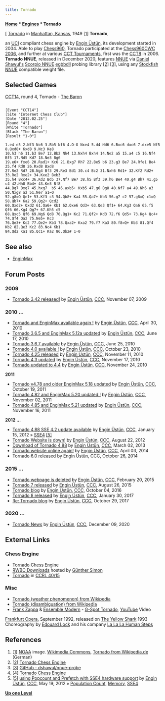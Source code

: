 ```yaml
---
title: Tornado
---
```

**[Home](Home "Home") \* [Engines](Engines "Engines") \* Tornado**



[ [Tornado](https://en.wikipedia.org/wiki/Tornado) in [Manhattan, Kansas](https://en.wikipedia.org/wiki/Manhattan,_Kansas), 1949 <a id="cite-note-1" href="#cite-ref-1">[1]</a>
**Tornado**,  

an [UCI](UCI "UCI") compliant chess engine by [Engin Üstün](Engin_%C3%9Cst%C3%BCn "Engin Üstün"), its development started in 2004. Able to play [Chess960](Chess960 "Chess960"), Tornado participated at the [Chess960CWC 2006](Chess960CWC_2006 "Chess960CWC 2006"), and further at various [CCT Tournaments](CCT_Tournaments "CCT Tournaments"), first was the [CCT8](CCT8 "CCT8") in 2006. **Tornado NNUE**, released in December 2020, features [NNUE](NNUE "NNUE") via [Daniel Shawul's](Daniel_Shawul "Daniel Shawul") [Scorpio NNUE](Scorpio#ScorpioNNUE "Scorpio") [egbbdll](Scorpio#Bitbases "Scorpio") probing library <a id="cite-note-2" href="#cite-ref-2">[2]</a> <a id="cite-note-3" href="#cite-ref-3">[3]</a>, using any [Stockfish NNUE](Stockfish_NNUE "Stockfish NNUE") compatible weight file.



## Selected Games


[CCT14](CCT14 "CCT14"), round 4, Tornado - [The Baron](The_Baron "The Baron")




```

[Event "CCT14"]
[Site "Internet Chess Club"]
[Date "2012.02.25"]
[Round "4"]
[White "Tornado"]
[Black "The Baron"]
[Result "1-0"]

1.e4 e5 2.Nf3 Nc6 3.Bb5 Nf6 4.O-O Nxe4 5.d4 Nd6 6.Bxc6 dxc6 7.dxe5 Nf5 8.Qxd8+ Kxd8 9.Nc3 Ke8 
10.h3 h6 11.b3 Be7 12.Bb2 Nh4 13.Nxh4 Bxh4 14.Ne2 a5 15.a4 c5 16.Nf4 Bf5 17.Nd5 Kd7 18.Ne3 Bg6 
19.e6+ fxe6 20.Rad1+ Kc6 21.Bxg7 Rh7 22.Be5 b6 23.g3 Be7 24.Rfe1 Be4 25.f4 Rd8 26.Rxd8 Bxd8 
27.Re2 Rd7 28.Ng4 Bf3 29.Re3 Bd1 30.c4 Bc2 31.Nxh6 Rd1+ 32.Kf2 Rd2+ 33.Re2 Rxe2+ 34.Kxe2 Bxb3 
35.h4 Bxc4+ 36.Kd2 Bd5 37.Nf7 Be7 38.h5 Bf3 39.h6 Be4 40.g4 Bh7 41.g5 c4 42.Nh8 Bb4+ 43.Ke3 Bf8 
44.Bg7 Bxg7 45.hxg7  b5 46.axb5+ Kxb5 47.g6 Bg8 48.Nf7 a4 49.Nh6 a3 50.Nxg8 a2 51.Ne7 a1=Q 
52.g8=Q Qe1+ 53.Kf3 c3 54.Qb8+ Ka4 55.Qa7+ Kb3 56.g7 c2 57.g8=Q c1=Q 58.Qb7+ Ka2 59.Qg2+ Qcd2
60.Qxd2+ Qxd2 61.Qa6+ Kb1 62.Qxe6 Qd3+ 63.Qe3 Qf1+ 64.Kg3 Qa6 65.f5 Qf6 66.Kg4 Qg7+ 67.Kh5 c5 
68.Qxc5 Qf6 69.Ng6 Qd8 70.Qg1+ Kc2 71.Qf2+ Kd3 72.f6 Qd5+ 73.Kg4 Qc4+ 74.Qf4 Qa2 75.Ne5+ Kc3 
76.Qe3+ Kc2 77.Qe2+ Kb3 78.Qxa2+ Kxa2 79.f7 Ka3 80.f8=Q+ Kb3 81.Qf4 Kb2 82.Qe3 Kc2 83.Nc4 Kb1
84.Qd2 Ka1 85.Qc1+ Ka2 86.Qb2# 1-0

```

## See also


* [EnginMax](EnginMax "EnginMax")


## Forum Posts


### 2009


* [Tornado 3.42 released!](http://www.talkchess.com/forum/viewtopic.php?t=30525) by [Engin Üstün](Engin_%C3%9Cst%C3%BCn "Engin Üstün"), [CCC](CCC "CCC"), November 07, 2009


### 2010 ...


* [Tornado and EnginMax available again !](http://www.talkchess.com/forum/viewtopic.php?t=34081) by [Engin Üstün](Engin_%C3%9Cst%C3%BCn "Engin Üstün"), [CCC](CCC "CCC"), April 30, 2010
* [Tornado 3.6.5 and EnginMax 5.12a updated](http://www.talkchess.com/forum/viewtopic.php?t=34987) by [Engin Üstün](Engin_%C3%9Cst%C3%BCn "Engin Üstün"), [CCC](CCC "CCC"), June 17, 2010
* [Tornado 3.6.7 available](http://www.talkchess.com/forum/viewtopic.php?t=35149) by [Engin Üstün](Engin_%C3%9Cst%C3%BCn "Engin Üstün"), [CCC](CCC "CCC"), June 25, 2010
* [Tornado 4.0 available !](http://www.talkchess.com/forum/viewtopic.php?t=36460) by [Engin Üstün](Engin_%C3%9Cst%C3%BCn "Engin Üstün"), [CCC](CCC "CCC"), October 23, 2010
* [Tornado 4.25 released](http://www.talkchess.com/forum/viewtopic.php?t=36660) by [Engin Üstün](Engin_%C3%9Cst%C3%BCn "Engin Üstün"), [CCC](CCC "CCC"), November 11, 2010
* [Tornado 4.3 updated](http://www.talkchess.com/forum/viewtopic.php?t=36741) by [Engin Üstün](Engin_%C3%9Cst%C3%BCn "Engin Üstün"), [CCC](CCC "CCC"), November 17, 2010
* [Tornado updated to 4.4](http://www.talkchess.com/forum/viewtopic.php?t=36809) by [Engin Üstün](Engin_%C3%9Cst%C3%BCn "Engin Üstün"), [CCC](CCC "CCC"), November 24, 2010


**2011**



* [Tornado v4.78 and older EnginMax 5.18 updated](http://www.talkchess.com/forum/viewtopic.php?t=40831) by [Engin Üstün](Engin_%C3%9Cst%C3%BCn "Engin Üstün"), [CCC](CCC "CCC"), October 19, 2011
* [Tornado 4.82 and EnginMax 5.20 updated !](http://www.talkchess.com/forum/viewtopic.php?t=40979) by [Engin Üstün](Engin_%C3%9Cst%C3%BCn "Engin Üstün"), [CCC](CCC "CCC"), November 02, 2011
* [Tornado 4.85 and EnginMax 5.21 updated](http://www.talkchess.com/forum/viewtopic.php?t=41107) by [Engin Üstün](Engin_%C3%9Cst%C3%BCn "Engin Üstün"), [CCC](CCC "CCC"), November 16, 2011


**2012 ...**



* [Tornado 4.88 SSE 4.2 update available](http://www.talkchess.com/forum/viewtopic.php?t=42009) by [Engin Üstün](Engin_%C3%9Cst%C3%BCn "Engin Üstün"), [CCC](CCC "CCC"), January 15, 2012 » [SSE4](SSE4 "SSE4") <a id="cite-note-5" href="#cite-ref-5">[5]</a>
* [Tornado Website is down!](http://www.talkchess.com/forum/viewtopic.php?t=44866) by [Engin Üstün](Engin_%C3%9Cst%C3%BCn "Engin Üstün"), [CCC](CCC "CCC"), August 22, 2012
* [Download of Tornado 4.88](http://www.talkchess.com/forum/viewtopic.php?t=47391) by [Engin Üstün](Engin_%C3%9Cst%C3%BCn "Engin Üstün"), [CCC](CCC "CCC"), March 02, 2013
* [Tornado website online again!](http://www.talkchess.com/forum/viewtopic.php?t=51844) by [Engin Üstün](Engin_%C3%9Cst%C3%BCn "Engin Üstün"), [CCC](CCC "CCC"), April 03, 2014
* [Tornado 6.0 released](http://www.talkchess.com/forum/viewtopic.php?t=54148) by [Engin Üstün](Engin_%C3%9Cst%C3%BCn "Engin Üstün"), [CCC](CCC "CCC"), October 26, 2014


### 2015 ...


* [Tornado webpage is deleted](http://www.talkchess.com/forum/viewtopic.php?t=55403) by [Engin Üstün](Engin_%C3%9Cst%C3%BCn "Engin Üstün"), [CCC](CCC "CCC"), February 20, 2015
* [Tornado 7 released](http://www.talkchess.com/forum/viewtopic.php?t=57390) by [Engin Üstün](Engin_%C3%9Cst%C3%BCn "Engin Üstün"), [CCC](CCC "CCC"), August 26, 2015
* [Tornado blog](http://www.talkchess.com/forum/viewtopic.php?t=61593) by [Engin Üstün](Engin_%C3%9Cst%C3%BCn "Engin Üstün"), [CCC](CCC "CCC"), October 04, 2016
* [Tornado 8 released](http://www.talkchess.com/forum/viewtopic.php?t=62983) by [Engin Üstün](Engin_%C3%9Cst%C3%BCn "Engin Üstün"), [CCC](CCC "CCC"), January 30, 2017
* [Re: Tornado blog](http://www.talkchess.com/forum/viewtopic.php?t=61593&start=2) by [Engin Üstün](Engin_%C3%9Cst%C3%BCn "Engin Üstün"), [CCC](CCC "CCC"), October 29, 2017


### 2020 ...


* [Tornado News](http://www.talkchess.com/forum3/viewtopic.php?f=2&t=76027) by [Engin Üstün](Engin_%C3%9Cst%C3%BCn "Engin Üstün"), [CCC](CCC "CCC"), December 09, 2020


## External Links


### Chess Engine


* [Tornado Chess Engine](https://sites.google.com/view/tornadochess/start)
* [RWBC Downloads](http://www.rwbc-chess.de/download.htm) hosted by [Günther Simon](G%C3%BCnther_Simon "Günther Simon")
* [Tornado](http://ccrl.chessdom.com/ccrl/4040/cgi/compare_engines.cgi?family=Tornado&print=Rating+list&print=Results+table&print=LOS+table&print=Ponder+hit+table&print=Eval+difference+table&print=Comopp+gamenum+table&print=Overlap+table&print=Score+with+common+opponents) in [CCRL 40/15](CCRL "CCRL")


### Misc


* [Tornado (weather phenomenon) from Wikipedia](https://en.wikipedia.org/wiki/Tornado)
* [Tornado (disambiguation) from Wikipedia](https://en.wikipedia.org/wiki/Tornado_%28disambiguation%29)
* [Frank Zappa](Category:Frank_Zappa "Category:Frank Zappa") & [Ensemble Modern](https://en.wikipedia.org/wiki/Ensemble_Modern) - [G-Spot Tornado](https://en.wikipedia.org/wiki/Jazz_from_Hell#Album_information), [YouTube](https://en.wikipedia.org/wiki/YouTube) Video


 [Frankfurt Opera](https://en.wikipedia.org/wiki/Opern-_und_Schauspielhaus_Frankfurt), September 1992, released on [The Yellow Shark](https://en.wikipedia.org/wiki/The_Yellow_Shark) 1993
 Choreography by [Édouard Lock](https://en.wikipedia.org/wiki/%C3%89douard_Lock) and his company [La La La Human Steps](https://en.wikipedia.org/wiki/La_La_La_Human_Steps)
 
## References


 1. <a id="cite-ref-1" href="#cite-note-1">[1]</a> [NOAA](https://en.wikipedia.org/wiki/National_Oceanic_and_Atmospheric_Administration) image. [Wikimedia Commons](https://en.wikipedia.org/wiki/Wikimedia_Commons), [Tornado from Wikipedia.de](http://de.wikipedia.org/wiki/Tornado) (German) 
2. <a id="cite-ref-2" href="#cite-note-2">[2]</a> [Tornado Chess Engine](https://sites.google.com/view/tornadochess/start)
3. <a id="cite-ref-3" href="#cite-note-3">[3]</a> [GitHub - dshawul/nnue-probe](https://github.com/dshawul/nnue-probe)
4. <a id="cite-ref-4" href="#cite-note-4">[4]</a> [Tornado Chess Engine](https://sites.google.com/view/tornadochess/start)
5. <a id="cite-ref-5" href="#cite-note-5">[5]</a> [using Popcount and Prefetch with SSE4 hardware support](http://www.talkchess.com/forum/viewtopic.php?t=43771) by [Engin Üstün](Engin_%C3%9Cst%C3%BCn "Engin Üstün"), [CCC](CCC "CCC"), May 19, 2012 » [Population Count](Population_Count "Population Count"), [Memory](Memory "Memory"), [SSE4](SSE4 "SSE4")

**[Up one Level](Engines "Engines")**







 
